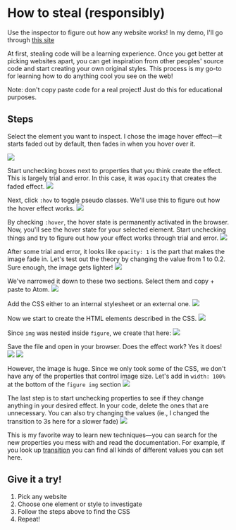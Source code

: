 # How to steal (responsibly)
Use the inspector to figure out how any website works! In my demo, I'll go through [this site](https://www.aqnb.com/2017/11/22/anja-kaiser-talks-alternative-narrations-of-bodies-new-online-commission-bye-default-in-the-run-up-to-3hd-festival/)

At first, stealing code will be a learning experience. Once you get better at picking websites apart, you can get inspiration from other peoples' source code and start creating your own original styles. This process is my go-to for learning how to do anything cool you see on the web!

Note: don't copy paste code for a real project! Just do this for educational purposes.

## Steps
Select the element you want to inspect. I chose the image hover effect—it starts faded out by default, then fades in when you hover over it.

![](attachments/Screen%20Shot%202021-10-04%20at%209.23.24%20PM.png)

Start unchecking boxes next to properties that you think create the effect. This is largely trial and error. In this case, it was `opacity` that creates the faded effect.
![](attachments/Screen%20Shot%202021-10-04%20at%209.23.31%20PM.png)

Next, click `:hov` to toggle pseudo classes. We'll use this to figure out how the hover effect works.
![](attachments/Screen%20Shot%202021-10-04%20at%209.23.39%20PM.png)

By checking `:hover`, the hover state is permanently activated in the browser. Now, you'll see the hover state for your selected element. Start unchecking things and try to figure out how your effect works through trial and error.
![](attachments/Screen%20Shot%202021-10-04%20at%209.23.46%20PM.png)

After some trial and error, it looks like `opacity: 1` is the part that makes the image fade in. Let's test out the theory by changing the value from 1 to 0.2. Sure enough, the image gets lighter!
![](attachments/Screen%20Shot%202021-10-04%20at%209.24.00%20PM%201.png)

We've narrowed it down to these two sections. Select them and copy + paste to Atom.
![](attachments/Screen%20Shot%202021-10-04%20at%209.24.20%20PM.png)

Add the CSS either to an internal stylesheet or an external one.
![](attachments/Screen%20Shot%202021-10-04%20at%209.26.40%20PM.png)

Now we start to create the HTML elements described in the CSS.
![](attachments/Screen%20Shot%202021-10-04%20at%209.26.51%20PM.png)

Since `img` was nested inside `figure`, we create that here:
![](attachments/Screen%20Shot%202021-10-04%20at%209.28.37%20PM.png)

Save the file and open in your browser. Does the effect work? Yes it does!
![](attachments/Screen%20Shot%202021-10-04%20at%209.28.51%20PM.png)
![](attachments/Screen%20Shot%202021-10-04%20at%209.28.54%20PM.png)

However, the image is huge. Since we only took some of the CSS, we don't have any of the properties that control image size. Let's add in `width: 100%` at the bottom of the `figure img` section
![](attachments/Screen%20Shot%202021-10-04%20at%209.29.29%20PM.png)

The last step is to start unchecking properties to see if they change anything in your desired effect. In your code, delete the ones that are unnecessary. You can also try changing the values (ie., I changed the transition to 3s here for a slower fade)
![](attachments/Screen%20Shot%202021-10-04%20at%209.30.42%20PM.png)

This is my favorite way to learn new techniques—you can search for the new properties you mess with and read the documentation. For example, if you look up [transition](https://developer.mozilla.org/en-US/docs/Web/CSS/transition) you can find all kinds of different values you can set here.

## Give it a try!
1. Pick any website
2. Choose one element or style to investigate
3. Follow the steps above to find the CSS
4. Repeat!